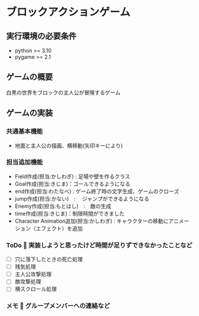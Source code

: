 # ブロックアクションゲーム
## 実行環境の必要条件
* python >= 3.10
* pygame >= 2.1


## ゲームの概要
白黒の世界をブロックの主人公が冒険するゲーム

## ゲームの実装
### 共通基本機能
* 地面と主人公の描画、横移動(矢印キーにより)

### 担当追加機能
* Field作成(担当:かしわぎ) : 足場や壁を作るクラス
* Goal作成(担当:きじま)：ゴールできるようになる
* end作成(担当:わたなべ) : ゲーム終了時の文字生成、ゲームのクローズ
* jump作成(担当:かない)　: 　ジャンプができるようになる
* Enemy作成(担当:もとはし)　:　敵の生成
* time作成(担当:きじま)：制限時間ができました
* Character Animation追加(担当:かしわぎ) : キャラクターの移動にアニメーション（エフェクト）を追加

### ToDo  実装しようと思ったけど時間が足りずできなかったことなど
- [ ] 穴に落下したときの死亡処理
- [ ] 残気処理
- [ ] 主人公攻撃処理
- [ ] 敵攻撃処理
- [ ] 横スクロール処理

### メモ  グループメンバーへの連絡など

